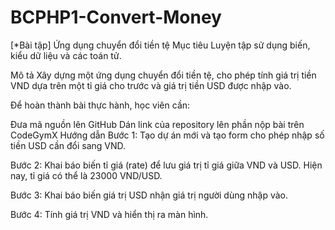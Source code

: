 # BCPHP1-Convert-Money

[*Bài tập] Ứng dụng chuyển đổi tiền tệ
Mục tiêu
Luyện tập sử dụng biến, kiểu dữ liệu và các toán tử.

Mô tả
Xây dựng một ứng dụng chuyển đổi tiền tệ, cho phép tính giá trị tiền VND dựa trên một tỉ giá cho trước và giá trị tiền USD được nhập vào.

Để hoàn thành bài thực hành, học viên cần:

Đưa mã nguồn lên GitHub
Dán link của repository lên phần nộp bài trên CodeGymX
Hướng dẫn
Bước 1: Tạo dự án mới và tạo form cho phép nhập số tiền USD cần đổi sang VND.

Bước 2: Khai báo biến tỉ giá (rate) để lưu giá trị tỉ giá giữa VND và USD. Hiện nay, tỉ giá có thể là 23000 VND/USD.

Bước 3: Khai báo biến giá trị USD nhận giá trị người dùng nhập vào.

Bước 4: Tính giá trị VND và hiển thị ra màn hình.
